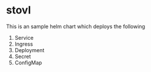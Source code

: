 # stovl

This is an sample helm chart which deploys the following

1) Service
2) Ingress
3) Deployment
4) Secret
5) ConfigMap
